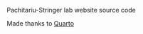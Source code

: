 Pachitariu-Stringer lab website source code

Made thanks to [Quarto](https://quarto.org/docs/websites/)
